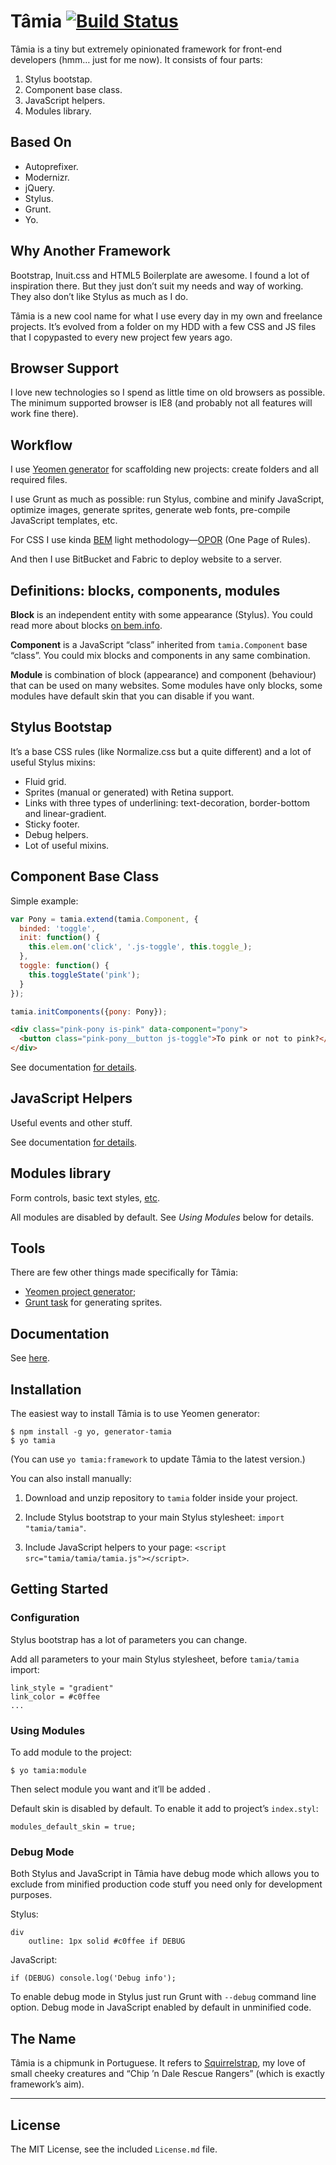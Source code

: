 # Tâmia [![Build Status](https://travis-ci.org/sapegin/tamia.png)](https://travis-ci.org/sapegin/tamia)

Tâmia is a tiny but extremely opinionated framework for front-end developers (hmm… just for me now). It consists of four parts:

1. Stylus bootstap.
2. Component base class.
3. JavaScript helpers.
4. Modules library.


## Based On

* Autoprefixer.
* Modernizr.
* jQuery.
* Stylus.
* Grunt.
* Yo.


## Why Another Framework

Bootstrap, Inuit.css and HTML5 Boilerplate are awesome. I found a lot of inspiration there. But they just don’t suit my needs and way of working. They also don’t like Stylus as much as I do.

Tâmia is a new cool name for what I use every day in my own and freelance projects. It’s evolved from a folder on my HDD with a few CSS and JS files that I copypasted to every new project few years ago.


## Browser Support

I love new technologies so I spend as little time on old browsers as possible. The minimum supported browser is IE8 (and probably not all features will work fine there).


## Workflow

I use [Yeomen generator](https://github.com/sapegin/generator-tamia) for scaffolding new projects: create folders and all required files.

I use Grunt as much as possible: run Stylus, combine and minify JavaScript, optimize images, generate sprites, generate web fonts, pre-compile JavaScript templates, etc.

For CSS I use kinda [BEM](http://bem.info/) light methodology—[OPOR](http://blog.sapegin.me/all/opor-methodology) (One Page of Rules).

And then I use BitBucket and Fabric to deploy website to a server.


## Definitions: blocks, components, modules

**Block** is an independent entity with some appearance (Stylus). You could read more about blocks [on bem.info](http://bem.info/method/definitions/).

**Component** is a JavaScript “class” inherited from `tamia.Component` base “class”. You could mix blocks and components in any same combination.

**Module** is combination of block (appearance) and component (behaviour) that can be used on many websites. Some modules have only blocks, some modules have default skin that you can disable if you want.


## Stylus Bootstap

It’s a base CSS rules (like Normalize.css but a quite different) and a lot of useful Stylus mixins:

* Fluid grid.
* Sprites (manual or generated) with Retina support.
* Links with three types of underlining: text-decoration, border-bottom and linear-gradient.
* Sticky footer.
* Debug helpers.
* Lot of useful mixins.


## Component Base Class

Simple example:

```js
var Pony = tamia.extend(tamia.Component, {
  binded: 'toggle',
  init: function() {
    this.elem.on('click', '.js-toggle', this.toggle_);
  },
  toggle: function() {
    this.toggleState('pink');
  }
});

tamia.initComponents({pony: Pony});
```

```html
<div class="pink-pony is-pink" data-component="pony">
  <button class="pink-pony__button js-toggle">To pink or not to pink?</div>
</div>
```

See documentation [for details](http://sapegin.github.io/tamia/docs.html).


## JavaScript Helpers

Useful events and other stuff.

See documentation [for details](http://sapegin.github.io/tamia/docs.html).


## Modules library

Form controls, basic text styles, [etc](https://github.com/sapegin/tamia/tree/master/modules).

All modules are disabled by default. See *Using Modules* below for details.


## Tools

There are few other things made specifically for Tâmia:

* [Yeomen project generator](https://github.com/sapegin/generator-tamia);
* [Grunt task](https://github.com/sapegin/grunt-tamia-sprite) for generating sprites.


## Documentation

See [here](http://sapegin.github.io/tamia/).


## Installation

The easiest way to install Tâmia is to use Yeomen generator:

```
$ npm install -g yo, generator-tamia
$ yo tamia
```

(You can use `yo tamia:framework` to update Tâmia to the latest version.)

You can also install manually:

1. Download and unzip repository to `tamia` folder inside your project.

2. Include Stylus bootstrap to your main Stylus stylesheet: `import "tamia/tamia"`.

3. Include JavaScript helpers to your page: `<script src="tamia/tamia/tamia.js"></script>`.


## Getting Started

### Configuration

Stylus bootstrap has a lot of parameters you can change.

Add all parameters to your main Stylus stylesheet, before `tamia/tamia` import:

```
link_style = "gradient"
link_color = #c0ffee
...
```

### Using Modules

To add module to the project:

```
$ yo tamia:module
```

Then select module you want and it’ll be added .

Default skin is disabled by default. To enable it add to project’s `index.styl`:

```
modules_default_skin = true;
```


### Debug Mode

Both Stylus and JavaScript in Tâmia have debug mode which allows you to exclude from minified production code stuff you need only for development purposes.

Stylus:

```
div
	outline: 1px solid #c0ffee if DEBUG
```

JavaScript:

```
if (DEBUG) console.log('Debug info');
```

To enable debug mode in Stylus just run Grunt with `--debug` command line option. Debug mode in JavaScript enabled by default in unminified code.


## The Name

Tâmia is a chipmunk in Portuguese. It refers to [Squirrelstrap](https://github.com/sapegin/squirrelstrap), my love of small cheeky creatures and “Chip ’n Dale Rescue Rangers” (which is exactly framework’s aim).


---

## License

The MIT License, see the included `License.md` file.
